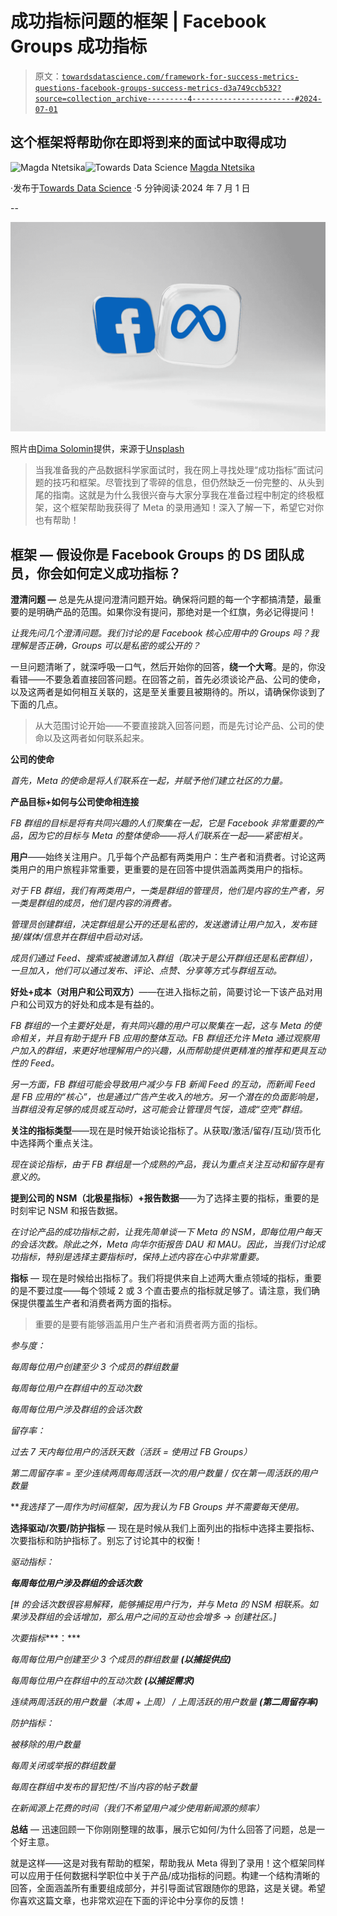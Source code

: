 # 成功指标问题的框架 | Facebook Groups 成功指标

> 原文：[`towardsdatascience.com/framework-for-success-metrics-questions-facebook-groups-success-metrics-d3a749ccb532?source=collection_archive---------4-----------------------#2024-07-01`](https://towardsdatascience.com/framework-for-success-metrics-questions-facebook-groups-success-metrics-d3a749ccb532?source=collection_archive---------4-----------------------#2024-07-01)

## 这个框架将帮助你在即将到来的面试中取得成功

[](https://medium.com/@ntetsika.magda?source=post_page---byline--d3a749ccb532--------------------------------)![Magda Ntetsika](https://medium.com/@ntetsika.magda?source=post_page---byline--d3a749ccb532--------------------------------)[](https://towardsdatascience.com/?source=post_page---byline--d3a749ccb532--------------------------------)![Towards Data Science](https://towardsdatascience.com/?source=post_page---byline--d3a749ccb532--------------------------------) [Magda Ntetsika](https://medium.com/@ntetsika.magda?source=post_page---byline--d3a749ccb532--------------------------------)

·发布于[Towards Data Science](https://towardsdatascience.com/?source=post_page---byline--d3a749ccb532--------------------------------) ·5 分钟阅读·2024 年 7 月 1 日

--

![](img/e8482b2390d115255c6d2d339b29b684.png)

照片由[Dima Solomin](http://instagram.com/d.g.solomin)提供，来源于[Unsplash](https://unsplash.com/?utm_source=medium&utm_medium=referral)

> 当我准备我的产品数据科学家面试时，我在网上寻找处理“成功指标”面试问题的技巧和框架。尽管找到了零碎的信息，但仍然缺乏一份完整的、从头到尾的指南。这就是为什么我很兴奋与大家分享我在准备过程中制定的终极框架，这个框架帮助我获得了 Meta 的录用通知！深入了解一下，希望它对你也有帮助！

## **框架 — 假设你是 Facebook Groups 的 DS 团队成员，你会如何定义成功指标？**

**澄清问题 —** 总是先从提问澄清问题开始。确保将问题的每一个字都搞清楚，最重要的是明确产品的范围。如果你没有提问，那绝对是一个红旗，务必记得提问！

*让我先问几个澄清问题。我们讨论的是 Facebook 核心应用中的 Groups 吗？我理解是否正确，Groups 可以是私密的或公开的？*

一旦问题清晰了，就深呼吸一口气，然后开始你的回答，**绕一个大弯**。是的，你没看错——不要急着直接回答问题。在回答之前，首先必须谈论产品、公司的使命，以及这两者是如何相互关联的，这是至关重要且被期待的。所以，请确保你谈到了下面的几点。

> 从大范围讨论开始——不要直接跳入回答问题，而是先讨论产品、公司的使命以及这两者如何联系起来。

**公司的使命**

*首先，Meta 的使命是将人们联系在一起，并赋予他们建立社区的力量。*

**产品目标+如何与公司使命相连接**

*FB 群组的目标是将有共同兴趣的人们聚集在一起，它是 Facebook 非常重要的产品，因为它的目标与 Meta 的整体使命——将人们联系在一起——紧密相关。*

**用户**——始终关注用户。几乎每个产品都有两类用户：生产者和消费者。讨论这两类用户的用户旅程非常重要，更重要的是在回答中提供涵盖两类用户的指标。

*对于 FB 群组，我们有两类用户，一类是群组的管理员，他们是内容的生产者，另一类是群组的成员，他们是内容的消费者。*

*管理员创建群组，决定群组是公开的还是私密的，发送邀请让用户加入，发布链接/媒体/信息并在群组中启动对话。*

*成员们通过 Feed、搜索或被邀请加入群组（取决于是公开群组还是私密群组），一旦加入，他们可以通过发布、评论、点赞、分享等方式与群组互动。*

**好处+成本（对用户和公司双方）**——在进入指标之前，简要讨论一下该产品对用户和公司双方的好处和成本是有益的。

*FB 群组的一个主要好处是，有共同兴趣的用户可以聚集在一起，这与 Meta 的使命相关，并且有助于提升 FB 应用的整体互动。FB 群组还允许 Meta 通过观察用户加入的群组，来更好地理解用户的兴趣，从而帮助提供更精准的推荐和更具互动性的 Feed。*

*另一方面，FB 群组可能会导致用户减少与 FB 新闻 Feed 的互动，而新闻 Feed 是 FB 应用的“核心”，也是通过广告产生收入的地方。另一个潜在的负面影响是，当群组没有足够的成员或互动时，这可能会让管理员气馁，造成“空壳”群组。*

**关注的指标类型**——现在是时候开始谈论指标了。从获取/激活/留存/互动/货币化中选择两个重点关注。

*现在谈论指标，由于 FB 群组是一个成熟的产品，我认为重点关注互动和留存是有意义的。*

**提到公司的 NSM（北极星指标）+报告数据**——为了选择主要的指标，重要的是时刻牢记 NSM 和报告数据。

*在讨论产品的成功指标之前，让我先简单谈一下 Meta 的 NSM，即每位用户每天的会话次数。除此之外，Meta 向华尔街报告 DAU 和 MAU。因此，当我们讨论成功指标，特别是选择主要指标时，保持上述内容在心中非常重要。*

**指标** — 现在是时候给出指标了。我们将提供来自上述两大重点领域的指标，重要的是不要过度——每个领域 2 或 3 个直击要点的指标就足够了。请注意，我们确保提供覆盖生产者和消费者两方面的指标。

> 重要的是要有能够涵盖用户生产者和消费者两方面的指标。

*参与度：*

*每周每位用户创建至少 3 个成员的群组数量*

*每周每位用户在群组中的互动次数*

*每周每位用户涉及群组的会话次数*

*留存率：*

*过去 7 天内每位用户的活跃天数（活跃 = 使用过 FB Groups）*

*第二周留存率 = 至少连续两周每周活跃一次的用户数量 / 仅在第一周活跃的用户数量*

***我选择了一周作为时间框架，因为我认为 FB Groups 并不需要每天使用。*

**选择驱动/次要/防护指标** — 现在是时候从我们上面列出的指标中选择主要指标、次要指标和防护指标了。别忘了讨论其中的权衡！

*驱动指标：*

***每周每位用户涉及群组的会话次数***

*[# 的会话次数很容易解释，能够捕捉用户行为，并与 Meta 的 NSM 相联系。如果涉及群组的会话增加，那么用户之间的互动也会增多 → 创建社区。]*

*次要指标****：***

*每周每位用户创建至少 3 个成员的群组数量* ***(以捕捉供应)***

*每周每位用户在群组中的互动次数* ***(以捕捉需求)***

*连续两周活跃的用户数量（本周 + 上周） / 上周活跃的用户数量* ***(第二周留存率)***

*防护指标：*

*被移除的用户数量*

*每周关闭或举报的群组数量*

*每周在群组中发布的冒犯性/不当内容的帖子数量*

*在新闻源上花费的时间（我们不希望用户减少使用新闻源的频率）*

**总结** — 迅速回顾一下你刚刚整理的故事，展示它如何/为什么回答了问题，总是一个好主意。

就是这样——这是对我有帮助的框架，帮助我从 Meta 得到了录用！这个框架同样可以应用于任何数据科学职位中关于产品/成功指标的问题。构建一个结构清晰的回答，全面涵盖所有重要组成部分，并引导面试官跟随你的思路，这是关键。希望你喜欢这篇文章，也非常欢迎在下面的评论中分享你的反馈！
